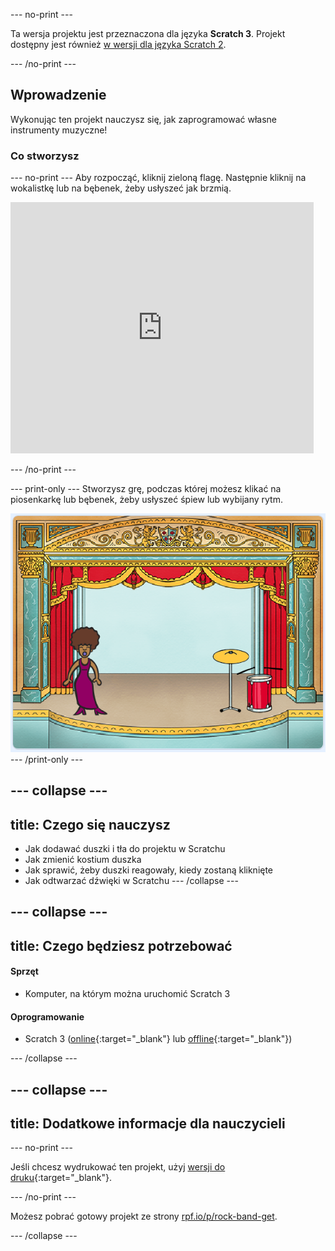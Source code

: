 \--- no-print \---

Ta wersja projektu jest przeznaczona dla języka **Scratch 3**. Projekt dostępny jest również [w wersji dla języka Scratch 2](https://projects.raspberrypi.org/en/projects/rock-band-scratch2).

\--- /no-print \---

## Wprowadzenie

Wykonując ten projekt nauczysz się, jak zaprogramować własne instrumenty muzyczne!

### Co stworzysz

\--- no-print \--- Aby rozpocząć, kliknij zieloną flagę. Następnie kliknij na wokalistkę lub na bębenek, żeby usłyszeć jak brzmią.

<div class="scratch-preview">
  <iframe allowtransparency="true" width="485" height="402" src="https://scratch.mit.edu/projects/embed/276872220/?autostart=false" frameborder="0" scrolling="no"></iframe>
</div>

\--- /no-print \---

\--- print-only \--- Stworzysz grę, podczas której możesz klikać na piosenkarkę lub bębenek, żeby usłyszeć śpiew lub wybijany rytm.

![game screenshot](images/demo.png) \--- /print-only \---

## \--- collapse \---

## title: Czego się nauczysz

+ Jak dodawać duszki i tła do projektu w Scratchu
+ Jak zmienić kostium duszka
+ Jak sprawić, żeby duszki reagowały, kiedy zostaną kliknięte
+ Jak odtwarzać dźwięki w Scratchu \--- /collapse \---

## \--- collapse \---

## title: Czego będziesz potrzebować

#### Sprzęt

+ Komputer, na którym można uruchomić Scratch 3

#### Oprogramowanie

+ Scratch 3 ([online](http://rpf.io/scratchon){:target="_blank"} lub [offline](http://rpf.io/scratchoff){:target="_blank"})

\--- /collapse \---

## \--- collapse \---

## title: Dodatkowe informacje dla nauczycieli

\--- no-print \---

Jeśli chcesz wydrukować ten projekt, użyj [wersji do druku](https://projects.raspberrypi.org/en/projects/rock-band/print){:target="_blank"}.

\--- /no-print \---

Możesz pobrać gotowy projekt ze strony [rpf.io/p/rock-band-get](http://rpf.io/p/en/rock-band-get).

\--- /collapse \---